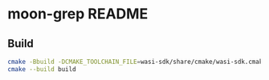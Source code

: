 # moon-grep README

## Build

```bash
cmake -Bbuild -DCMAKE_TOOLCHAIN_FILE=wasi-sdk/share/cmake/wasi-sdk.cmake
cmake --build build
```
